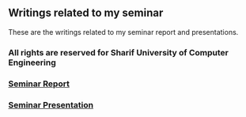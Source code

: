 ## Writings related to my seminar

These are the writings related to my seminar report and presentations.

### All rights are reserved for Sharif University of Computer Engineering

### [Seminar Report](https://github.com/yassersouri/seminar-writings/releases/download/v1/seminar_report.pdf)

### [Seminar Presentation](https://github.com/yassersouri/seminar-writings/releases/download/v1/seminar_presentation.pdf)